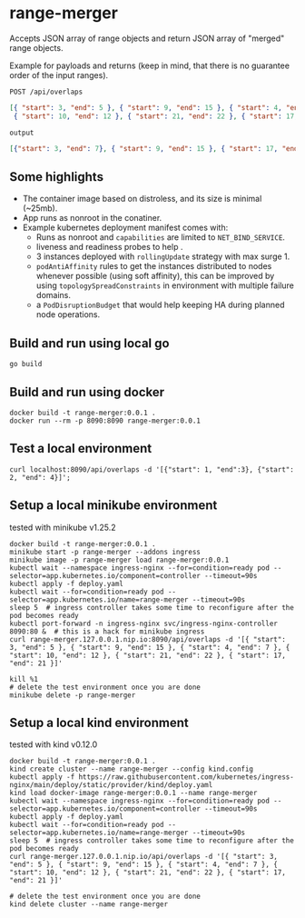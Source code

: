 
# range-merger

Accepts JSON array of range objects and return JSON array of "merged" range objects.

Example for payloads and returns (keep in mind, that there is no guarantee order of the input ranges).

`POST /api/overlaps`

```json
[{ "start": 3, "end": 5 }, { "start": 9, "end": 15 }, { "start": 4, "end": 7 }, 
 { "start": 10, "end": 12 }, { "start": 21, "end": 22 }, { "start": 17, "end": 21 }]
```

`output`

```json
[{"start": 3, "end": 7}, { "start": 9, "end": 15 }, { "start": 17, "end": 22 }]
```

## Some highlights

* The container image based on distroless, and its size is minimal (~25mb).
* App runs as nonroot in the conatiner.
* Example kubernetes deployment manifest comes with:
  * Runs as nonroot and `capabilities` are limited to `NET_BIND_SERVICE`.
  * liveness and readiness probes to help .
  * 3 instances deployed with `rollingUpdate` strategy with max surge 1.
  * `podAntiAffinity` rules to get the instances distributed to nodes whenever possible (using soft affinity),
    this can be improved by using `topologySpreadConstraints` in environment with multiple failure domains.
  * a `PodDisruptionBudget` that would help keeping HA during planned node operations.
## Build and run using local go

```shell
go build
```

## Build and run using docker

```shell
docker build -t range-merger:0.0.1 .
docker run --rm -p 8090:8090 range-merger:0.0.1
```

## Test a local environment

```shell
curl localhost:8090/api/overlaps -d '[{"start": 1, "end":3}, {"start": 2, "end": 4}]';
```

## Setup a local minikube environment

tested with minikube v1.25.2

```shell
docker build -t range-merger:0.0.1 .
minikube start -p range-merger --addons ingress 
minikube image -p range-merger load range-merger:0.0.1
kubectl wait --namespace ingress-nginx --for=condition=ready pod --selector=app.kubernetes.io/component=controller --timeout=90s
kubectl apply -f deploy.yaml
kubectl wait --for=condition=ready pod --selector=app.kubernetes.io/name=range-merger --timeout=90s
sleep 5  # ingress controller takes some time to reconfigure after the pod becomes ready 
kubectl port-forward -n ingress-nginx svc/ingress-nginx-controller 8090:80 &  # this is a hack for minikube ingress
curl range-merger.127.0.0.1.nip.io:8090/api/overlaps -d '[{ "start": 3, "end": 5 }, { "start": 9, "end": 15 }, { "start": 4, "end": 7 }, { "start": 10, "end": 12 }, { "start": 21, "end": 22 }, { "start": 17, "end": 21 }]'

kill %1
# delete the test environment once you are done
minikube delete -p range-merger
```

## Setup a local kind environment

tested with kind v0.12.0

```shell
docker build -t range-merger:0.0.1 .
kind create cluster --name range-merger --config kind.config
kubectl apply -f https://raw.githubusercontent.com/kubernetes/ingress-nginx/main/deploy/static/provider/kind/deploy.yaml 
kind load docker-image range-merger:0.0.1 --name range-merger
kubectl wait --namespace ingress-nginx --for=condition=ready pod --selector=app.kubernetes.io/component=controller --timeout=90s
kubectl apply -f deploy.yaml
kubectl wait --for=condition=ready pod --selector=app.kubernetes.io/name=range-merger --timeout=90s
sleep 5  # ingress controller takes some time to reconfigure after the pod becomes ready 
curl range-merger.127.0.0.1.nip.io/api/overlaps -d '[{ "start": 3, "end": 5 }, { "start": 9, "end": 15 }, { "start": 4, "end": 7 }, { "start": 10, "end": 12 }, { "start": 21, "end": 22 }, { "start": 17, "end": 21 }]'

# delete the test environment once you are done
kind delete cluster --name range-merger 
```